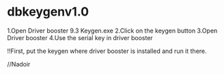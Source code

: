 # dbkeygenv1.0
1.Open Driver booster 9.3 Keygen.exe
2.Click on the keygen button
3.Open Driver booster
4.Use the serial key in driver booster                         


!!First, put the keygen where driver booster is installed and run it there.




//Nadoir
